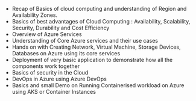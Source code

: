 - Recap of Basics of cloud computing and understanding of Region and Availability Zones.
- Basics of best advantages of Cloud Computing : Availability, Scalability, Security, Durability and Cost Efficiency
- Overview of Azure Services
- Understanding of Core Azure services and their use cases
- Hands on with Creating Network, Virtual Machine, Storage Devices, Databases on Azure using its core services
- Deployment of very basic application to demonstrate how all the components work together
- Basics of security in the Cloud
- DevOps in Azure using Azure DevOps
- Basics and small Demo on Running Containerised workload on Azure using AKS or Container Instances
